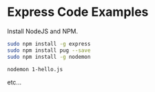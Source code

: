 Express Code Examples
=====================

Install NodeJS and NPM.

```sh
sudo npm install -g express
sudo npm install pug --save
sudo npm install -g nodemon
```

`nodemon 1-hello.js`

etc...
